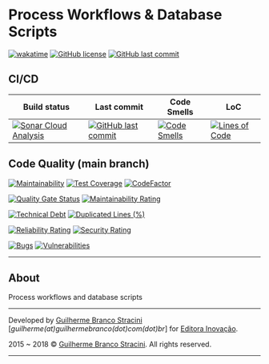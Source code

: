 # Process Workflows & Database Scripts

[![wakatime](https://wakatime.com/badge/github/InovacaoMediaBrasil/ProcessWorkflowsAndDabaseScripts.svg)](https://wakatime.com/badge/github/InovacaoMediaBrasil/ProcessWorkflowsAndDabaseScripts)
[![GitHub license](https://img.shields.io/github/license/InovacaoMediaBrasil/ProcessWorkflowsAndDabaseScripts)](https://github.com/InovacaoMediaBrasil/ProcessWorkflowsAndDabaseScripts)
[![GitHub last commit](https://img.shields.io/github/last-commit/InovacaoMediaBrasil/ProcessWorkflowsAndDabaseScripts/main)](https://github.com/InovacaoMediaBrasil/ProcessWorkflowsAndDabaseScripts)

## CI/CD

| Build status | Last commit | Code Smells | LoC | 
|--------------|-------------|-------------|-----|
| [![Sonar Cloud Analysis](https://github.com/InovacaoMediaBrasil/ProcessWorkflowsAndDabaseScripts/actions/workflows/sonarcloud.yml/badge.svg)](https://github.com/InovacaoMediaBrasil/ProcessWorkflowsAndDabaseScripts/actions/workflows/sonarcloud.yml) | [![GitHub last commit](https://img.shields.io/github/last-commit/InovacaoMediaBrasil/ProcessWorkflowsAndDabaseScripts/main)](https://github.com/InovacaoMediaBrasil/ProcessWorkflowsAndDabaseScripts) | [![Code Smells](https://sonarcloud.io/api/project_badges/measure?project=InovacaoMediaBrasil_ProcessWorkflowsAndDabaseScripts&metric=code_smells&branch=main)](https://sonarcloud.io/dashboard?id=InovacaoMediaBrasil_ProcessWorkflowsAndDabaseScripts) | [![Lines of Code](https://sonarcloud.io/api/project_badges/measure?project=InovacaoMediaBrasil_ProcessWorkflowsAndDabaseScripts&metric=ncloc&branch=main)](https://sonarcloud.io/dashboard?id=InovacaoMediaBrasil_ProcessWorkflowsAndDabaseScripts) | 


## Code Quality (main branch)

[![Maintainability](https://api.codeclimate.com/v1/badges/6216e02766b0e116db54/maintainability)](https://codeclimate.com/github/InovacaoMediaBrasil/ProcessWorkflowsAndDabaseScripts/maintainability)
[![Test Coverage](https://api.codeclimate.com/v1/badges/6216e02766b0e116db54/test_coverage)](https://codeclimate.com/github/InovacaoMediaBrasil/ProcessWorkflowsAndDabaseScripts/test_coverage)
[![CodeFactor](https://www.codefactor.io/repository/github/inovacaomediabrasil/ProcessWorkflowsAndDabaseScripts/badge)](https://www.codefactor.io/repository/github/inovacaomediabrasil/ProcessWorkflowsAndDabaseScripts)

[![Quality Gate Status](https://sonarcloud.io/api/project_badges/measure?project=InovacaoMediaBrasil_ProcessWorkflowsAndDabaseScripts&metric=alert_status)](https://sonarcloud.io/dashboard?id=InovacaoMediaBrasil_ProcessWorkflowsAndDabaseScripts)
[![Maintainability Rating](https://sonarcloud.io/api/project_badges/measure?project=InovacaoMediaBrasil_ProcessWorkflowsAndDabaseScripts&metric=sqale_rating)](https://sonarcloud.io/dashboard?id=InovacaoMediaBrasil_ProcessWorkflowsAndDabaseScripts)

[![Technical Debt](https://sonarcloud.io/api/project_badges/measure?project=InovacaoMediaBrasil_ProcessWorkflowsAndDabaseScripts&metric=sqale_index)](https://sonarcloud.io/dashboard?id=InovacaoMediaBrasil_ProcessWorkflowsAndDabaseScripts)
[![Duplicated Lines (%)](https://sonarcloud.io/api/project_badges/measure?project=InovacaoMediaBrasil_ProcessWorkflowsAndDabaseScripts&metric=duplicated_lines_density)](https://sonarcloud.io/dashboard?id=InovacaoMediaBrasil_ProcessWorkflowsAndDabaseScripts)

[![Reliability Rating](https://sonarcloud.io/api/project_badges/measure?project=InovacaoMediaBrasil_ProcessWorkflowsAndDabaseScripts&metric=reliability_rating)](https://sonarcloud.io/dashboard?id=InovacaoMediaBrasil_ProcessWorkflowsAndDabaseScripts)
[![Security Rating](https://sonarcloud.io/api/project_badges/measure?project=InovacaoMediaBrasil_ProcessWorkflowsAndDabaseScripts&metric=security_rating)](https://sonarcloud.io/dashboard?id=InovacaoMediaBrasil_ProcessWorkflowsAndDabaseScripts)

[![Bugs](https://sonarcloud.io/api/project_badges/measure?project=InovacaoMediaBrasil_ProcessWorkflowsAndDabaseScripts&metric=bugs)](https://sonarcloud.io/dashboard?id=InovacaoMediaBrasil_ProcessWorkflowsAndDabaseScripts)
[![Vulnerabilities](https://sonarcloud.io/api/project_badges/measure?project=InovacaoMediaBrasil_ProcessWorkflowsAndDabaseScripts&metric=vulnerabilities)](https://sonarcloud.io/dashboard?id=InovacaoMediaBrasil_ProcessWorkflowsAndDabaseScripts)

---

## About

Process workflows and database scripts

---

Developed by [Guilherme Branco Stracini](https://guilherme.stracini.com) [*guilherme(at)guilhermebranco(dot)com(dot)br*] for [Editora Inovação](https://www.editorainovacao.com.br).

2015 ~ 2018 © [Guilherme Branco Stracini](https://guilherme.stracini.com). All rights reserved.

---
